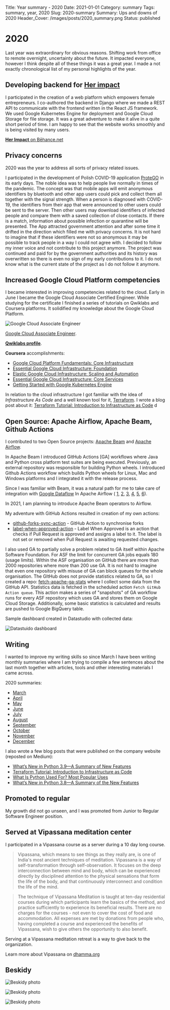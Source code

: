 Title: Year summary - 2020
Date: 2021-01-01
Category: summary
Tags: summary, year, 2020
Slug: 2020-summary
Summary: Ups and downs of 2020
Header_Cover: /images/posts/2020_summary.png
Status: published

# 2020

Last year was extraordinary for obvious reasons.
Shifting work from office to remote overnight, uncertainty about the future.
It impacted everyone, however I think despite all of these things it was a great year.
I made a not exactly chronological list of my personal highlights of the year.

## Developing backend for [**Her impact**](https://herimpact.co/)

I participated in the creation of a web platform which empowers female entrepreneurs.
I co-authored the backend in Django where we made a REST API to communicate with the frontend written in the React JS framework.
We used Google Kubernetes Engine for deployment and Google Cloud Storage for file storage.
It was a great adventure to make it alive in a quite short period of time. I am happy to see that the website works smoothly and is being visited by many users.

[**Her Impact** on Bēhance.net](https://www.behance.net/gallery/94053021/Her-Impact-self-development-app-for-women)

## Privacy concerns

2020 was the year to address all sorts of privacy related issues.

I participated in the development of Polish COVID-19 application [ProteGO](https://github.com/ProteGO-Safe) in its early days.
The noble idea was to help people live normally in times of the pandemic.
The concept was that mobile apps will emit anonymous identifiers by bluetooth and other app users could pick and collect them all together with the signal strength.
When a person is diagnosed with COVID-19, the identifiers from their app that were announced to other users could be sent to the server. Then other users may download identifiers of infected people and compare them with a saved collection of close contacts. If there is a match, information about possible infection or quarantine will be presented.
The App attracted government attention and after some time it drifted in the direction which filled me with privacy concerns. It is not hard to imagine that if these identifiers were not so anonymous it may be possible to track people in a way I could not agree with.
I decided to follow my inner voice and not contribute to this project anymore.
The project was continued and paid for by the government authorities and its history was overwritten so there is even no sign of my early contributions to it.
I do not know what is the current state of the project as I do not follow it anymore.

## Increased Google Cloud Platform competencies

I became interested in improving competencies related to the cloud. Early in June I became the Google Cloud Associate Certified Engineer.
While studying for the certificate I finished a series of tutorials on Qwiklabs and Coursera platforms.
It solidified my knowledge about the Google Cloud Platform.

![Google Cloud Associate Engineer]({static}/images/posts/gcp_ace.png)

[Google Cloud Associate Engineer](https://www.credential.net/d47b7596-251f-45ac-8a54-4cf6d8c5a286?key=f4eed8bc7e2f25d6b2a9315f31e1a20dd7cd5ecc93caff78eb55feeafcc6be70).

[**Qwiklabs profile**](https://www.qwiklabs.com/public_profiles/102aba17-a972-4e32-865b-0e3626420e5a).

**Coursera** accomplishments:

- [Google Cloud Platform Fundamentals: Core Infrastructure](https://www.coursera.org/account/accomplishments/verify/PLPFK2SMEHM6)
- [Essential Google Cloud Infrastructure: Foundation](https://www.coursera.org/account/accomplishments/verify/HJMSSXPASHXX)
- [Elastic Google Cloud Infrastructure: Scaling and Automation](https://www.coursera.org/account/accomplishments/verify/VFK3U45L8HY6)
- [Essential Google Cloud Infrastructure: Core Services](https://www.coursera.org/account/accomplishments/verify/JJH7V2MHMKYD)
- [Getting Started with Google Kubernetes Engine](https://www.coursera.org/account/accomplishments/verify/HAA7U93T9M9X)

In relation to the cloud infrastructure I got familiar with the idea of  _Infrastructure As Code_ and a well known tool for it, [Terraform](https://www.terraform.io/). I wrote a blog post about it:
[Terraform Tutorial: Introduction to Infrastructure as Code](https://tobiaszkedzierski.medium.com/terraform-tutorial-introduction-to-infrastructure-as-code-dccec643bfdb)
d

## Open Source: Apache Airflow, Apache Beam, Github Actions

I contributed to two Open Source projects: [Apache Beam](https://github.com/apache/beam) and [Apache Airflow](https://github.com/apache/airflow).

In Apache Beam I introduced GitHub Actions \[GA\] workflows where Java and Python cross platform test suites are being executed.
Previously, an external repository was responsible for building Python wheels.
I introduced Github Actions workflow which builds Python wheels for Linux, Mac and Windows platforms and I integrated it with the release process.

Since I was familiar with Beam, it was a natural path for me to take care of integration with [Google Dataflow](https://cloud.google.com/dataflow) In Apache Airflow (
[1](https://github.com/apache/airflow/pull/11167), [2](https://github.com/apache/airflow/pull/11374), [3](https://github.com/apache/airflow/pull/11501), [4](https://github.com/apache/airflow/pull/11726), [5](https://github.com/apache/airflow/pull/12039), [6](https://github.com/apache/airflow/pull/12249)).

In 2021, I am planning to introduce Apache Beam operators to Airflow.

My adventure with GitHub Actions resulted in creation of my own actions:

- [github-forks-sync-action](https://github.com/TobKed/github-forks-sync-action) - GitHub Action to synchronise forks
- [label-when-approved-action](https://github.com/TobKed/label-when-approved-action) - Label When Approved is an action that checks if Pull Request is approved and assigns a label to it. The label is not set or removed when Pull Request is awaiting requested changes.

I also used GA to partially solve a problem related to GA itself within Apache Software Foundation.
For ASF the limit for concurrent GA jobs equals 180 (usage limits).
Within the ASF organisation on GitHub there are more than 2000 repositories where more than 200 use GA.
It is not hard to imagine that even one repository with misuse of GA can block queues for the whole organisation.
The GItHub does not provide statistics related to GA, so I created a repo: [fetch-apache-ga-stats](https://github.com/TobKed/fetch-apache-ga-stats) where I collect some data from the GitHub API.
Statistics data is fetched in the scheduled action `Fetch GitHub Action queue`.
This action makes a series of "snapshots" of GA workflow runs for every ASF repository which uses GA and stores them on Google Cloud Storage.
Additionally, some basic statistics is calculated and results are pushed to Google BigQuery table.

Sample dashboard created in Datastudio with collected data:

![Datastuido dashboard]({static}/images/posts/ga_stats.png)

## Writing

I wanted to improve my writing skills so since March I have been writing monthly summaries where I am trying to compile a few sentences about the last month together
with articles, tools and other interesting materials I came across.

2020 summaries:

- [March]({filename}/posts/2020_03_31_march_links.md)
- [April]({filename}/posts/2020_04_30_april_links.md)
- [May]({filename}/posts/2020_05_31_may_links.md)
- [June]({filename}/posts/2020_06_30_june_links.md)
- [July]({filename}/posts/2020_07_31_july_links.md)
- [August]({filename}/posts/2020_08_31_august_links.md)
- [September]({filename}/posts/2020_09_30_september_links.md)
- [October]({filename}/posts/2020_10_31_october_links.md)
- [November]({filename}/posts/2020_11_30_november_links.md)
- [December]({filename}/posts/2020_12_31_december_links.md)

I also wrote a few blog posts that were published on the company website (reposted on Medium):

- [What’s New in Python 3.9—A Summary of New Features](https://tobiaszkedzierski.medium.com/whats-new-in-python-3-9-a-summary-of-new-features-e82dda07e85a)
- [Terraform Tutorial: Introduction to Infrastructure as Code](https://tobiaszkedzierski.medium.com/terraform-tutorial-introduction-to-infrastructure-as-code-dccec643bfdb)
- [What Is Python Used For? Most Popular Uses](https://tobiaszkedzierski.medium.com/what-is-python-used-for-most-popular-uses-a0c1019bac25)
- [What’s New in Python 3.8—A Summary of the New Features](https://tobiaszkedzierski.medium.com/whats-new-in-python-3-8-a-summary-of-the-new-features-a2b68bd7b81d)

## Promoted to regular

My growth did not go unseen, and I was promoted from Junior to Regular Software Engineer position.

## Served at Vipassana meditation center

I participated in a Vipassana course as a server during a 10 day long course.

> Vipassana, which means to see things as they really are, is one of India's most ancient techniques of meditation.
> Vipassana is a way of self-transformation through self-observation.
> It focuses on the deep interconnection between mind and body, which can be experienced directly by disciplined attention to the physical sensations that form the life of the body, and that continuously interconnect and condition the life of the mind.

> The technique of Vipassana Meditation is taught at ten-day residential courses during which participants learn the basics of the method, and practice sufficiently to experience its beneficial results.
> There are no charges for the courses - not even to cover the cost of food and accommodation.
> All expenses are met by donations from people who, having completed a course and experienced the benefits of Vipassana, wish to give others the opportunity to also benefit.

Serving at a Vipassana meditation retreat is a way to give back to the organization.

Learn more about Vipassana on [dhamma.org](https://www.dhamma.org/)

## Beskidy

![Beskidy photo]({static}/images/posts/beskidy/DSC03290.png)

![Beskidy photo]({static}/images/posts/beskidy/DSC03307.png)

![Beskidy photo]({static}/images/posts/beskidy/DSC03339.png)
